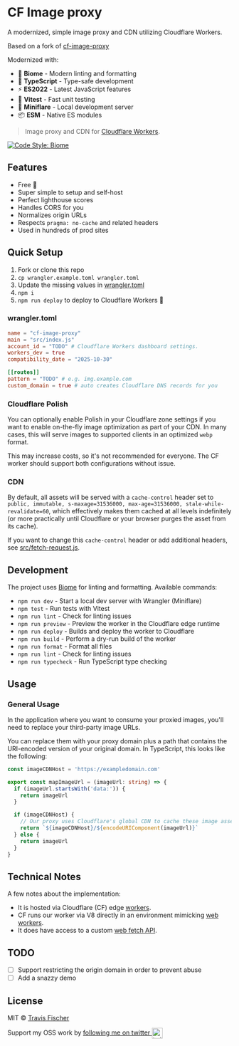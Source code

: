 # CF Image proxy

A modernized, simple image proxy and CDN utilizing Cloudflare Workers.

Based on a fork of [cf-image-proxy](https://github.com/transitive-bullshit/cf-image-proxy)

Modernized with:

- 🎨 **Biome** - Modern linting and formatting
- 📘 **TypeScript** - Type-safe development
- ⚡ **ES2022** - Latest JavaScript features
- 🧪 **Vitest** - Fast unit testing
- 🔧 **Miniflare** - Local development server
- 📦 **ESM** - Native ES modules

> Image proxy and CDN for [Cloudflare Workers](https://workers.cloudflare.com).

[![Code Style: Biome](https://img.shields.io/badge/code_style-biome-60a5fa.svg)](https://biomejs.dev)

## Features

- Free 💪
- Super simple to setup and self-host
- Perfect lighthouse scores
- Handles CORS for you
- Normalizes origin URLs
- Respects `pragma: no-cache` and related headers
- Used in hundreds of prod sites

## Quick Setup

1. Fork or clone this repo
2. `cp wrangler.example.toml wrangler.toml`
3. Update the missing values in [wrangler.toml](./wrangler.toml)
4. `npm i`
5. `npm run deploy` to deploy to Cloudflare Workers 💪

### wrangler.toml

```toml
name = "cf-image-proxy"
main = "src/index.js"
account_id = "TODO" # Cloudflare Workers dashboard settings.
workers_dev = true
compatibility_date = "2025-10-30"

[[routes]]
pattern = "TODO" # e.g. img.example.com
custom_domain = true # auto creates Cloudflare DNS records for you
```

### Cloudflare Polish

You can optionally enable Polish in your Cloudflare zone settings if you want to enable on-the-fly image optimization as part of your CDN. In many cases, this will serve images to supported clients in an optimized `webp` format.

This may increase costs, so it's not recommended for everyone. The CF worker should support both configurations without issue.

### CDN

By default, all assets will be served with a `cache-control` header set to `public, immutable, s-maxage=31536000, max-age=31536000, stale-while-revalidate=60`, which effectively makes them cached at all levels indefinitely (or more practically until Cloudflare or your browser purges the asset from its cache).

If you want to change this `cache-control` header or add additional headers, see [src/fetch-request.js](./src/fetch-request.js).

## Development

The project uses [Biome](https://biomejs.dev) for linting and formatting. Available commands:

- `npm run dev` - Start a local dev server with Wrangler (Miniflare)
- `npm test` - Run tests with Vitest
- `npm run lint` - Check for linting issues
- `npm run preview` - Preview the worker in the Cloudflare edge runtime
- `npm run deploy` - Builds and deploy the worker to Cloudflare
- `npm run build` - Perform a dry-run build of the worker
- `npm run format` - Format all files
- `npm run lint` - Check for linting issues
- `npm run typecheck` - Run TypeScript type checking

## Usage

### General Usage

In the application where you want to consume your proxied images, you'll need to replace your third-party image URLs.

You can replace them with your proxy domain plus a path that contains the URI-encoded version of your original domain. In TypeScript, this looks like the following:

```ts
const imageCDNHost = 'https://exampledomain.com'

export const mapImageUrl = (imageUrl: string) => {
  if (imageUrl.startsWith('data:')) {
    return imageUrl
  }

  if (imageCDNHost) {
    // Our proxy uses Cloudflare's global CDN to cache these image assets
    return `${imageCDNHost}/${encodeURIComponent(imageUrl)}`
  } else {
    return imageUrl
  }
}
```

## Technical Notes

A few notes about the implementation:

- It is hosted via Cloudflare (CF) edge [workers](https://workers.cloudflare.com).
- CF runs our worker via V8 directly in an environment mimicking [web workers](https://developer.mozilla.org/en-US/docs/Web/API/Web_Workers_API).
- It does have access to a custom [web fetch API](https://developer.mozilla.org/en-US/docs/Web/API/Fetch_API).

## TODO

- [ ] Support restricting the origin domain in order to prevent abuse
- [ ] Add a snazzy demo

## License

MIT © [Travis Fischer](https://transitivebullsh.it)

Support my OSS work by <a href="https://twitter.com/transitive_bs">following me on twitter <img src="https://storage.googleapis.com/saasify-assets/twitter-logo.svg" alt="twitter" height="24px" align="center"></a>
